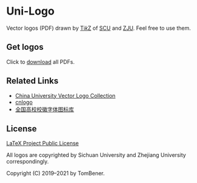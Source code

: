 # Uni-Logo

Vector logos (PDF) drawn by [Ti*k*Z](https://www.ctan.org/pkg/pgf) of [SCU](http://scu.edu.cn) and [ZJU](http://www.zju.edu.cn). Feel free to use them.

## Get logos

Click to [download](https://github.com/TomBener/uni-logo/releases/download/1.0/logos.zip) all PDFs.

## Related Links

- [China University Vector Logo Collection](https://www.figma.com/community/file/916515339708288305)
- [cnlogo](https://github.com/yuxtech/cnlogo)
- [全国高校校徽字体图标库](https://github.com/lovefc/china_school_badge)

## License

[LaTeX Project Public License](License)

All logos are copyrighted by Sichuan University and Zhejiang University correspondingly.

Copyright (C) 2019–2021 by TomBener.
